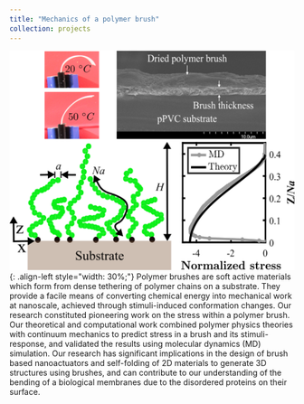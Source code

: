 ```yaml
---
title: "Mechanics of a polymer brush"
collection: projects
---
```


![styled-image](/images/polymer_brush.png "Polymer brush"){: .align-left style="width: 30%;"} Polymer brushes are soft active materials which form from dense tethering of polymer chains on a substrate. They provide a facile means of converting chemical energy into mechanical work at nanoscale, achieved through  stimuli-induced conformation changes. Our research constituted pioneering work on the stress within a polymer brush. Our theoretical and computational work combined polymer physics theories with continuum mechanics to predict stress in a brush and its stimuli-response, and validated the results
using molecular dynamics (MD) simulation. Our research has significant implications in the design of brush based nanoactuators and self-folding of 2D materials to generate 3D structures using brushes, and can contribute to our understanding of the bending of a biological membranes due to the disordered proteins on their surface.